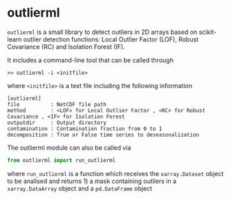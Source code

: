 # outlierml

`outlierml` is a small library to detect outliers in 2D arrays based on scikit-learn outlier detection functions: Local Outlier Factor (LOF), Robust Covariance (RC) and Isolation Forest (IF).

It includes a command-line tool that can be called through

```>> outlierml -i <initfile>```

where `<initfile>` is a text file including the following information

```
[outlierml]
file          : NetCDF file path
method        : <LOF> for Local Outlier Factor , <RC> for Robust Covariance , <IF> for Isolation Forest
outputdir     : Output directory
contamination : Contamination fraction from 0 to 1
decomposition : True or False time series to deseasonalization
```

The outlierml module can also be called via

```python
from outlierml import run_outlierml
```

where `run_outlierml` is a function which receives the `xarray.Dataset` object to be analised and returns 1) a mask containing outliers in a `xarray.DataArray` object and a `pd.DataFrame` object
